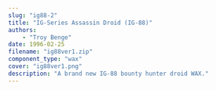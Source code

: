 ```yaml
---
slug: "ig88-2"
title: "IG-Series Assassin Droid (IG-88)"
authors: 
    - "Troy Benge"
date: 1996-02-25
filename: "ig88ver1.zip"
component_type: "wax"
cover: "ig88ver1.png"
description: "A brand new IG-88 bounty hunter droid WAX."
---
```

